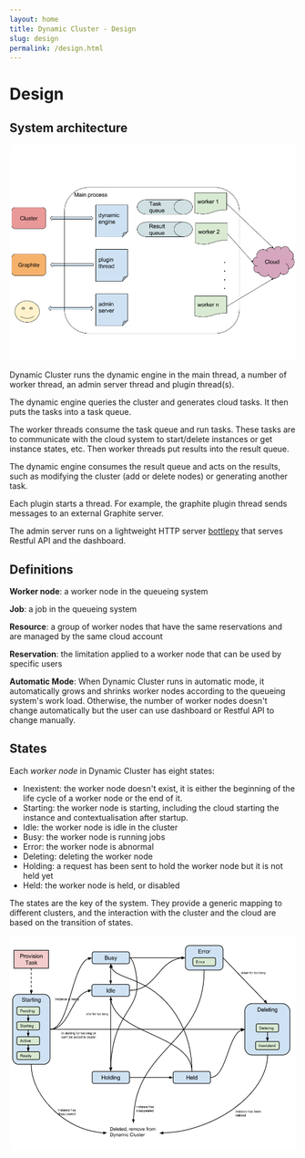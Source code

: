 ```yaml
---
layout: home
title: Dynamic Cluster - Design
slug: design
permalink: /design.html
---
```

# Design

## System architecture


<img src="./images/system-structure.png" alt="System Structure"  />

Dynamic Cluster runs the dynamic engine in the main thread, a number of worker thread, an admin server thread and plugin thread(s).

The dynamic engine queries the cluster and generates cloud tasks. It then puts the tasks into a task queue.

The worker threads consume the task queue and run tasks. These tasks are to communicate with the cloud system to start/delete instances or get instance states, etc. Then worker threads put results into the result queue.

The dynamic engine consumes the result queue and acts on the results, such as modifying the cluster (add or delete nodes) or generating another task.

Each plugin starts a thread. For example, the graphite plugin thread sends messages to an external Graphite server.

The admin server runs on a lightweight HTTP server [bottlepy](http://bottlepy.org/docs/dev/index.html) that serves Restful API and the dashboard.

## Definitions

**Worker node**: a worker node in the queueing system

**Job**: a job in the queueing system

**Resource**: a group of worker nodes that have the same reservations and are managed by the same cloud account

**Reservation**: the limitation applied to a worker node that can be used by specific users

**Automatic Mode**: When Dynamic Cluster runs in automatic mode, it automatically grows and shrinks worker nodes according to the queueing system's work load. Otherwise, the number of worker nodes doesn't change automatically but the user can use dashboard or Restful API to change manually.

## States

Each *worker node* in Dynamic Cluster has eight states:

* Inexistent: the worker node doesn't exist, it is either the beginning of the life cycle of a worker node or the end of it. 
* Starting: the worker node is starting, including the cloud starting the instance and contextualisation after startup. 
* Idle: the worker node is idle in the cluster
* Busy: the worker node is running jobs
* Error: the worker node is abnormal
* Deleting: deleting the worker node
* Holding: a request has been sent to hold the worker node but it is not held yet
* Held: the worker node is held, or disabled

The states are the key of the system. They provide a generic mapping to different clusters, and the interaction with the cluster and the cloud are based on the transition of states.

<img src="./images/states.png" alt="States"  />
